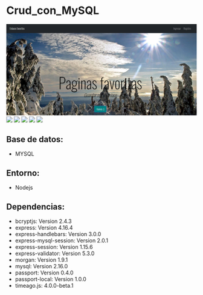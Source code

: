 # Crud_con_MySQL

![](auxi/aux1.png)
![](../blob/main/assets/auxi/aux1.png)
![](/assets/auxi/aux1.png)
![](/../main/assets/auxi/aux1.png)
![](/../../../../github/docs/blob/main/assets/auxi/aux1.png)
![](../../../github/docs/blob/main/assets/auxi/aux1.png?raw=true)

## Base de datos: 
* MYSQL


## Entorno:
* Nodejs


## Dependencias:
* bcryptjs: Version 2.4.3 
* express: Version 4.16.4
* express-handlebars: Version 3.0.0
* express-mysql-session: Version 2.0.1
* express-session: Version 1.15.6
* express-validator: Version 5.3.0
* morgan: Version 1.9.1
* mysql: Version 2.16.0
* passport: Version 0.4.0
* passport-local: Version 1.0.0
* timeago.js: 4.0.0-beta.1
